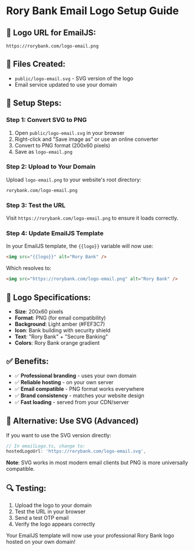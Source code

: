 # Rory Bank Email Logo Setup Guide

## 🎯 **Logo URL for EmailJS:**
```
https://rorybank.com/logo-email.png
```

## 📁 **Files Created:**
- `public/logo-email.svg` - SVG version of the logo
- Email service updated to use your domain

## 🔧 **Setup Steps:**

### **Step 1: Convert SVG to PNG**
1. Open `public/logo-email.svg` in your browser
2. Right-click and "Save image as" or use an online converter
3. Convert to PNG format (200x60 pixels)
4. Save as `logo-email.png`

### **Step 2: Upload to Your Domain**
Upload `logo-email.png` to your website's root directory:
```
rorybank.com/logo-email.png
```

### **Step 3: Test the URL**
Visit `https://rorybank.com/logo-email.png` to ensure it loads correctly.

### **Step 4: Update EmailJS Template**
In your EmailJS template, the `{{logo}}` variable will now use:
```html
<img src="{{logo}}" alt="Rory Bank" />
```

Which resolves to:
```html
<img src="https://rorybank.com/logo-email.png" alt="Rory Bank" />
```

## 🎨 **Logo Specifications:**
- **Size**: 200x60 pixels
- **Format**: PNG (for email compatibility)
- **Background**: Light amber (#FEF3C7)
- **Icon**: Bank building with security shield
- **Text**: "Rory Bank" + "Secure Banking"
- **Colors**: Rory Bank orange gradient

## ✅ **Benefits:**
- ✅ **Professional branding** - uses your own domain
- ✅ **Reliable hosting** - on your own server
- ✅ **Email compatible** - PNG format works everywhere
- ✅ **Brand consistency** - matches your website design
- ✅ **Fast loading** - served from your CDN/server

## 🚀 **Alternative: Use SVG (Advanced)**
If you want to use the SVG version directly:
```javascript
// In emailLogo.ts, change to:
hostedLogoUrl: 'https://rorybank.com/logo-email.svg',
```

**Note**: SVG works in most modern email clients but PNG is more universally compatible.

## 🔍 **Testing:**
1. Upload the logo to your domain
2. Test the URL in your browser
3. Send a test OTP email
4. Verify the logo appears correctly

Your EmailJS template will now use your professional Rory Bank logo hosted on your own domain!
